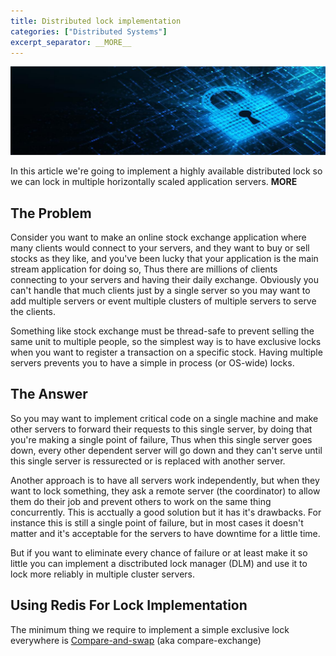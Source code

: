 ```yaml
---
title: Distributed lock implementation
categories: ["Distributed Systems"]
excerpt_separator: __MORE__
---
```


![Cyber Lock Image](/assets/img/content/2020-08-07-distributed-lock/lock.jpg)

In this article we're going to implement a highly available distributed lock so we can lock in multiple horizontally scaled
application servers. __MORE__

## The Problem
Consider you want to make an online stock exchange application where many clients would connect to your servers,
and they want to buy or sell stocks as they like, and you've been lucky that your application is the main stream application
for doing so, Thus there are millions of clients connecting to your servers and having their daily exchange.
Obviously you can't handle that much clients just by a single server so you may want to add multiple servers or event multiple
clusters of multiple servers to serve the clients.

Something like stock exchange must be thread-safe to prevent selling the same unit to multiple people, so the simplest way is
to have exclusive locks when you want to register a transaction on a specific stock. Having multiple servers prevents you to have
a simple in process (or OS-wide) locks.

## The Answer
So you may want to implement critical code on a single machine and make other servers to forward
their requests to this single server, by doing that you're making a single point of failure, Thus when this single server goes
down, every other dependent server will go down and they can't serve until this single server is ressurected or is replaced with
another server.

Another approach is to have all servers work independently, but when they want to lock something, they ask a remote server
(the coordinator) to allow them do their job and prevent others to work on the same thing concurrently. This is acctually a
good solution but it has it's drawbacks. For instance this is still a single point of failure, but in most cases it doesn't matter
and it's acceptable for the servers to have downtime for a little time.

But if you want to eliminate every chance of failure or at least make it so little you can implement a disctributed lock manager (DLM)
and use it to lock more reliably in multiple cluster servers.

## Using Redis For Lock Implementation
The minimum thing we require to implement a simple exclusive lock everywhere is
[Compare-and-swap](https://en.wikipedia.org/wiki/Compare-and-swap) (aka compare-exchange)